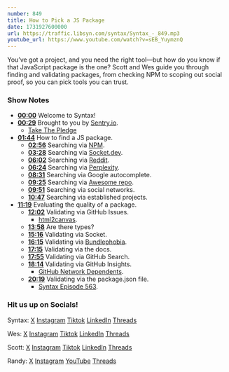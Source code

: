 ```yaml
---
number: 849
title: How to Pick a JS Package
date: 1731927600000
url: https://traffic.libsyn.com/syntax/Syntax_-_849.mp3
youtube_url: https://www.youtube.com/watch?v=sEB_YuymznQ
---
```

	
You’ve got a project, and you need the right tool—but how do you know if that JavaScript package is the one? Scott and Wes guide you through finding and validating packages, from checking NPM to scoping out social proof, so you can pick tools you can trust.

### Show Notes

* **[00:00](#t=00:00)** Welcome to Syntax!
* **[00:29](#t=00:29)** Brought to you by [Sentry.io](https://sentry.io/syntax).
    * [Take The Pledge](https://opensourcepledge.com/)
* **[01:44](#t=01:44)** How to find a JS package.
    * **[02:56](#t=02:56)** Searching via [NPM](https://www.npmjs.com/).
    * **[03:28](#t=03:28)** Searching via [Socket.dev](https://socket.dev/).
    * **[06:02](#t=06:02)** Searching via [Reddit](https://www.reddit.com/).
    * **[06:24](#t=06:24)** Searching via [Perplexity](https://www.perplexity.ai/).
    * **[08:31](#t=08:31)** Searching via Google autocomplete.
    * **[09:25](#t=09:25)** Searching via [Awesome repo](https://github.com/sindresorhus/awesome).
    * **[09:51](#t=09:51)** Searching via social networks.
    * **[10:47](#t=10:47)** Searching via established projects.
* **[11:19](#t=11:19)** Evaluating the quality of a package.
    * **[12:02](#t=12:02)** Validating via GitHub Issues.
        * [html2canvas](https://github.com/niklasvh/html2canvas).
    * **[13:58](#t=13:58)** Are there types?
    * **[15:16](#t=15:16)** Validating via Socket.
    * **[16:15](#t=16:15)** Validating via [Bundlephobia](https://bundlephobia.com/package/zustand@5.0.0).
    * **[17:15](#t=17:15)** Validating via the docs.
    * **[17:55](#t=17:55)** Validating via GitHub Search.
    * **[18:14](#t=18:14)** Validating via GitHub Insights.
        * [GitHub Network Dependents](https://github.com/pmndrs/zustand/network/dependents).
    * **[20:19](#t=20:19)** Validating via the package.json file.
        * [Syntax Episode 563](https://syntax.fm/563).

### Hit us up on Socials!

Syntax: [X](https://twitter.com/syntaxfm) [Instagram](https://www.instagram.com/syntax_fm/) [Tiktok](https://www.tiktok.com/@syntaxfm) [LinkedIn](https://www.linkedin.com/company/96077407/admin/feed/posts/) [Threads](https://www.threads.net/@syntax_fm)

Wes: [X](https://twitter.com/wesbos) [Instagram](https://www.instagram.com/wesbos/) [Tiktok](https://www.tiktok.com/@wesbos) [LinkedIn](https://www.linkedin.com/in/wesbos/) [Threads](https://www.threads.net/@wesbos)

Scott: [X](https://twitter.com/stolinski) [Instagram](https://www.instagram.com/stolinski/) [Tiktok](https://www.tiktok.com/@stolinski) [LinkedIn](https://www.linkedin.com/in/stolinski/) [Threads](https://www.threads.net/@stolinski)

Randy: [X](https://twitter.com/randyrektor) [Instagram](https://www.instagram.com/randyrektor/) [YouTube](https://www.youtube.com/@randyrektor) [Threads](https://www.threads.net/@randyrektor)
